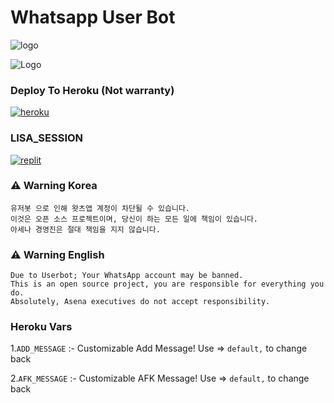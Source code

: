 # Whatsapp User Bot


![logo](https://c.tenor.com/bSDqtL945XUAAAAC/blackpink-lisa-lisa-blackpink.gif)


![Logo](https://www.tamilblasters.lol/uploads/monthly_2020_02/torrborder.gif.76a54db1a11406f9ba80146699b99b74.gif)


### Deploy To Heroku (Not warranty)

   <a href="https://dashboard.heroku.com/new?template=https://github.com/LISA-KOREA/LISA-WA-BOT"><img alt="heroku" src="https://img.shields.io/badge/-Deploy%20To%20Heroku-purple?style=for-the-badge&logo=heroku&logoColor=white"/></a> 



### LISA_SESSION
<a href="https://replit.com/@TelegramBots/Lisa"><img alt="replit" src="https://img.shields.io/badge/-String%20Session-black?style=for-the-badge&logo=replit&logoColor=white"/></a> 


### ⚠️ Warning Korea

```
유저봇 으로 인해 왓츠앱 계정이 차단될 수 있습니다.
이것은 오픈 소스 프로젝트이며, 당신이 하는 모든 일에 책임이 있습니다.
아세나 경영진은 절대 책임을 지지 않습니다.

```
### ⚠️ Warning English
```
Due to Userbot; Your WhatsApp account may be banned.
This is an open source project, you are responsible for everything you do. 
Absolutely, Asena executives do not accept responsibility.
```
### Heroku Vars

1.`ADD_MESSAGE` :- Customizable Add Message! Use => `default,` to change back

2.`AFK_MESSAGE` :- Customizable AFK Message! Use => `default,` to change back
